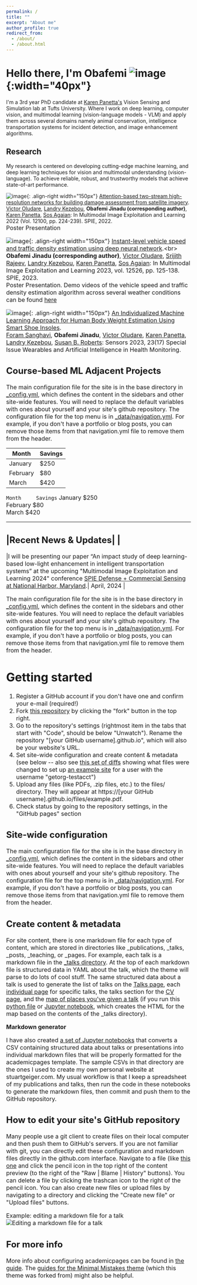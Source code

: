 ```yaml
---
permalink: /
title: ""
excerpt: "About me"
author_profile: true
redirect_from: 
  - /about/
  - /about.html
---
```


Hello there, I'm Obafemi  ![image](images/obiwan-removebg-preview.png){:width="40px"}
========
I'm a 3rd year PhD candidate at [Karen Panetta's](https://www.karenpanetta.com/#about-overview) Vision Sensing and Simulation lab at Tufts University. Where I work on deep learning, computer vision, and multimodal learning (vision-language models - VLM) and apply them across several domains namely animal conservation, intelligence transportation systems for incident detection, and image enhancement algorithms. 

Research
--------
My research is centered on developing cutting-edge machine learning, and deep learning techniques for vision and multimodal understanding (vision-language). To achieve reliable, robust, and trustworthy models that achieve state-of-art performance.


![image](images/building.png){: .align-right width="150px"} [Attention-based two-stream high-resolution networks for building damage assessment from satellite imagery](https://www.spiedigitallibrary.org/conference-proceedings-of-spie/12100/121000L/Attention-based-two-stream-high-resolution-networks-for-building-damage/10.1117/12.2618901.full).<br> [Victor Oludare](https://scholar.google.com/citations?hl=en&user=RlbR3EgAAAAJ), [Landry Kezebou](https://scholar.google.com/citations?hl=en&user=eBMmM3gAAAAJ), **Obafemi Jinadu (corresponding author)**, [Karen Panetta](https://scholar.google.com/citations?hl=en&user=nsOodtAAAAAJ), [Sos Agaian](https://scholar.google.com/citations?hl=en&user=WyvLxkEAAAAJ): In Multimodal Image Exploitation and Learning 2022 (Vol. 12100, pp. 224-239). SPIE, 2022.<br> <font size="3">Poster Presentation<font>







![image](images/speed6.png){: .align-right width="150px"} [Instant-level vehicle speed and traffic density estimation using deep neural network](https://www.spiedigitallibrary.org/conference-proceedings-of-spie/12526/125260J/Instant-level-vehicle-speed-and-traffic-density-estimation-using-deep/10.1117/12.2663643.short#_=_).<br>
**Obafemi Jinadu (corresponding author)**, [Victor Oludare](https://scholar.google.com/citations?hl=en&user=RlbR3EgAAAAJ), [Srijith Rajeev](https://scholar.google.com/citations?hl=en&user=9vac4DkAAAAJ), [Landry Kezebou](https://scholar.google.com/citations?hl=en&user=eBMmM3gAAAAJ), [Karen Panetta](https://scholar.google.com/citations?hl=en&user=nsOodtAAAAAJ), [Sos Agaian](https://scholar.google.com/citations?hl=en&user=WyvLxkEAAAAJ): In Multimodal Image Exploitation and Learning 2023, vol. 12526, pp. 125-138. SPIE, 2023.<br> Poster Presentation. Demo videos of the vehicle speed and traffic density estimation algorithm across several weather conditions can be found [here](https://drive.google.com/drive/folders/1X5iZVbwMOY1Q6Etj1Se2FXz_ewjsMDm4?usp=sharing)







![image](images/sole1.png){: .align-right width="150px"} [An Individualized Machine Learning Approach for Human Body Weight Estimation Using Smart Shoe Insoles](https://doi.org/10.3390/s23177418).<br>[Foram Sanghavi](https://scholar.google.com/citations?hl=en&user=ScEEXRMAAAAJ), **Obafemi Jinadu**, [Victor Oludare](https://scholar.google.com/citations?hl=en&user=RlbR3EgAAAAJ), [Karen Panetta](https://scholar.google.com/citations?hl=en&user=nsOodtAAAAAJ), [Landry Kezebou](https://scholar.google.com/citations?hl=en&user=eBMmM3gAAAAJ), [Susan B. Roberts](https://sciprofiles.com/profile/547599): Sensors 2023, 23(17) Special Issue Wearables and Artificial Intelligence in Health Monitoring.

Course-based ML Adjacent Projects
------
The main configuration file for the site is in the base directory in [_config.yml](https://github.com/academicpages/academicpages.github.io/blob/master/_config.yml), which defines the content in the sidebars and other site-wide features. You will need to replace the default variables with ones about yourself and your site's github repository. The configuration file for the top menu is in [_data/navigation.yml](https://github.com/academicpages/academicpages.github.io/blob/master/_data/navigation.yml). For example, if you don't have a portfolio or blog posts, you can remove those items from that navigation.yml file to remove them from the header. 

| Month    | Savings |
| -------- | ------- |
| January  | $250    |
| February | $80     |
| March    | $420    |


` Month     Savings `
 January   $250    
 February  $80     
 March     $420    



------

|Recent News & Updates| |
------
|I will be presenting our paper “An impact study of deep learning-based low-light enhancement in intelligent transportation systems” at the upcoming "Multimodal Image Exploitation and Learning 2024" conference  [SPIE Defense + Commercial Sensing at National Harbor, Maryland](https://spie.org/conferences-and-exhibitions/defense-and-commercial-sensing?utm_id=rdcs23gb&utm_campaign=dcs23_general_branding&utm_source=event_general_event_branding&utm_medium=n_a&utm_term=dcs23_ez_campaign#_=_).| April, 2024 |



The main configuration file for the site is in the base directory in [_config.yml](https://github.com/academicpages/academicpages.github.io/blob/master/_config.yml), which defines the content in the sidebars and other site-wide features. You will need to replace the default variables with ones about yourself and your site's github repository. The configuration file for the top menu is in [_data/navigation.yml](https://github.com/academicpages/academicpages.github.io/blob/master/_data/navigation.yml). For example, if you don't have a portfolio or blog posts, you can remove those items from that navigation.yml file to remove them from the header. 







Getting started
======
1. Register a GitHub account if you don't have one and confirm your e-mail (required!)
1. Fork [this repository](https://github.com/academicpages/academicpages.github.io) by clicking the "fork" button in the top right. 
1. Go to the repository's settings (rightmost item in the tabs that start with "Code", should be below "Unwatch"). Rename the repository "[your GitHub username].github.io", which will also be your website's URL.
1. Set site-wide configuration and create content & metadata (see below -- also see [this set of diffs](http://archive.is/3TPas) showing what files were changed to set up [an example site](https://getorg-testacct.github.io) for a user with the username "getorg-testacct")
1. Upload any files (like PDFs, .zip files, etc.) to the files/ directory. They will appear at https://[your GitHub username].github.io/files/example.pdf.  
1. Check status by going to the repository settings, in the "GitHub pages" section

Site-wide configuration
------
The main configuration file for the site is in the base directory in [_config.yml](https://github.com/academicpages/academicpages.github.io/blob/master/_config.yml), which defines the content in the sidebars and other site-wide features. You will need to replace the default variables with ones about yourself and your site's github repository. The configuration file for the top menu is in [_data/navigation.yml](https://github.com/academicpages/academicpages.github.io/blob/master/_data/navigation.yml). For example, if you don't have a portfolio or blog posts, you can remove those items from that navigation.yml file to remove them from the header. 

Create content & metadata
------
For site content, there is one markdown file for each type of content, which are stored in directories like _publications, _talks, _posts, _teaching, or _pages. For example, each talk is a markdown file in the [_talks directory](https://github.com/academicpages/academicpages.github.io/tree/master/_talks). At the top of each markdown file is structured data in YAML about the talk, which the theme will parse to do lots of cool stuff. The same structured data about a talk is used to generate the list of talks on the [Talks page](https://academicpages.github.io/talks), each [individual page](https://academicpages.github.io/talks/2012-03-01-talk-1) for specific talks, the talks section for the [CV page](https://academicpages.github.io/cv), and the [map of places you've given a talk](https://academicpages.github.io/talkmap.html) (if you run this [python file](https://github.com/academicpages/academicpages.github.io/blob/master/talkmap.py) or [Jupyter notebook](https://github.com/academicpages/academicpages.github.io/blob/master/talkmap.ipynb), which creates the HTML for the map based on the contents of the _talks directory).

**Markdown generator**

I have also created [a set of Jupyter notebooks](https://github.com/academicpages/academicpages.github.io/tree/master/markdown_generator
) that converts a CSV containing structured data about talks or presentations into individual markdown files that will be properly formatted for the academicpages template. The sample CSVs in that directory are the ones I used to create my own personal website at stuartgeiger.com. My usual workflow is that I keep a spreadsheet of my publications and talks, then run the code in these notebooks to generate the markdown files, then commit and push them to the GitHub repository.

How to edit your site's GitHub repository
------
Many people use a git client to create files on their local computer and then push them to GitHub's servers. If you are not familiar with git, you can directly edit these configuration and markdown files directly in the github.com interface. Navigate to a file (like [this one](https://github.com/academicpages/academicpages.github.io/blob/master/_talks/2012-03-01-talk-1.md) and click the pencil icon in the top right of the content preview (to the right of the "Raw | Blame | History" buttons). You can delete a file by clicking the trashcan icon to the right of the pencil icon. You can also create new files or upload files by navigating to a directory and clicking the "Create new file" or "Upload files" buttons. 

Example: editing a markdown file for a talk
![Editing a markdown file for a talk](/images/editing-talk.png)

For more info
------
More info about configuring academicpages can be found in [the guide](https://academicpages.github.io/markdown/). The [guides for the Minimal Mistakes theme](https://mmistakes.github.io/minimal-mistakes/docs/configuration/) (which this theme was forked from) might also be helpful.
